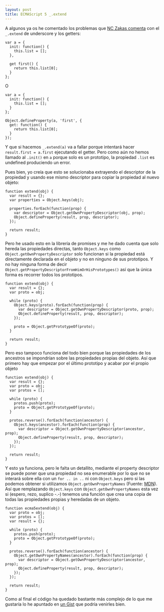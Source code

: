 ```yaml
---
layout: post
title: ECMAScript 5 _.extend
---
```


A algunos ya os he comentado los problemas que [NC Zakas comenta](http://www.nczonline.net/blog/2012/12/11/are-your-mixins-ecmascript-5-compatible/) con el `_.extend` de underscore y los getters:

    var a = {
      init: function() {
        this.list = [];
      },

      get first() {
        return this.list[0];
      }
    };

O

    var a = {
      init: function() {
        this.list = [];
      }
    };

    Object.defineProperty(a, 'first', {
      get: function() {
        return this.list[0];
      }
    });

Y que si hacemos `_.extend(a)` va a fallar porque intentará hacer `result.first = a.first` ejecutando el getter. Pero como aún no hemos llamado al `.init()` en `a` porque solo es un prototipo, la propiedad `.list` es undefined produciendo un error.

Pues bien, yo creía que esto se solucionaba extrayendo el descriptor de la propiedad y usando ese mismo descriptor para copiar la propiedad al nuevo objeto:

    function extend(obj) {
      var result = {};
      var properties = Object.keys(obj);

      properties.forEach(function(prop) {
        var descriptor = Object.getOwnPropertyDescriptor(obj, prop);
        Object.defineProperty(result, prop, descriptor);
      });

      return result;
    }

Pero he usado esto en la librería de promises y me he dado cuenta que solo hereda las propiedades directas, tanto `Object.keys` como `Object.getOwnPropertyDescriptor` solo funcionan si la propiedad está directamente declarada en el objeto y no en ninguno de sus prototipos. Y no hay ninguna forma de decir `Object.getPropertyDescriptorFromHimOrHisPrototypes()` así que la única forma es recorrer todos los prototipos.

    function extend(obj) {
      var result = {};
      var proto = obj;

      while (proto) {
        Object.keys(proto).forEach(function(prop) {
          var descriptor = Object.getOwnPropertyDescriptor(proto, prop);
          Object.defineProperty(result, prop, descriptor);
        });

        proto = Object.getPrototypeOf(proto);
      }

      return result;
    }

Pero eso tampoco funciona del todo bien porque las propiedades de los ancestros se impondrían sobre las propiedades propias del objeto. Así que primero hay que empezar por el último prototipo y acabar por el propio objeto

    function extend(obj) {
      var result = {};
      var proto = obj;
      var protos = [];

      while (proto) {
        protos.push(proto);
        proto = Object.getPrototypeOf(proto);
      }

      protos.reverse().forEach(function(ancestor) {
        Object.keys(ancestor).forEach(function(prop) {
          var descriptor = Object.getOwnPropertyDescriptor(ancestor, prop);
          Object.defineProperty(result, prop, descriptor);
        });
      });

      return result;
    }

Y esto ya funciona, pero le falta un detallito, mediante el property descriptor se puede poner que una propiedad no sea enumerable por lo que no se interará sobre ella con un `for .. in ..` ni con `Object.keys` pero si las podemos obtener si utilizamos `Object.getOwnPropertyNames` (Fuente: [MDN](https://developer.mozilla.org/en-US/docs/JavaScript/Reference/Global_Objects/Object/getOwnPropertyNames)). Así que remplazando `Object.keys` con `Object.getOwnPropertyNames` esta vez si (espero, rezo, suplico -.-) tenemos una función que crea una copia de todas las propiedades propias y heredadas de un objeto.

    function ecma5extend(obj) {
      var proto = obj;
      var protos = [];
      var result = {};
    
      while (proto) {
        protos.push(proto);
        proto = Object.getPrototypeOf(proto);
      }
    
      protos.reverse().forEach(function(ancestor) {
        Object.getOwnPropertyNames(ancestor).forEach(function(prop) {
          var descriptor = Object.getOwnPropertyDescriptor(ancestor, prop);
          Object.defineProperty(result, prop, descriptor);
        });
      });
    
      return result;
    }

Como al final el código ha quedado bastante más complejo de lo que me gustaría lo he apuntado en [un Gist](https://gist.github.com/amatiasq/5492466) que podría venirles bien.
